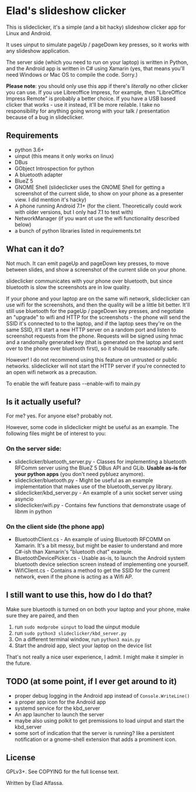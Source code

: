 Elad's slideshow clicker
========================

This is slideclicker, it's a simple (and a bit hacky) slideshow clicker app for Linux and Android.

It uses uinput to simulate pageUp / pageDown key presses, so it works with any slideshow application.

The server side (which you need to run on your laptop) is written in Python, and the Android app is
written in C# using Xamarin (yes, that means you'll need Windows or Mac OS to compile the code. Sorry.)

**Please note**: you should only use this app if there's *literally* no other clicker you can use. If you use Libreoffice Impress, for example,
then "LibreOffice Impress Remote" is probably a better choice. If you have a USB based clicker that works - use it instead, it'll be
more reilable. I take no responsibility for anything going wrong with your talk / presentation because of a bug in slideclicker.

Requirements
------------

 * python 3.6+
 * uinput (this means it only works on linux)
 * DBus
 * GObject Introspection for python
 * A bluetooth adapter
 * BlueZ 5
 * GNOME Shell (slideclicker uses the GNOME Shell for getting a screenshot of the current slide, to show on your phone as a presenter view. I did mention it's hacky)
 * A phone running Android 7.1+ (for the client. Theoretically could work with older versions, but I only had 7.1 to test with)
 * NetworkManager (if you want ot use the wifi functionality described below)
 * a bunch of python libraries listed in requirements.txt

What can it do?
---------------
Not much. It can emit pageUp and pageDown key presses, to move between slides, and show a screenshot of the current slide on your phone.

slideclicker communicates with your phone over bluetooth, but since bluetooth is slow the screenshots are in low quality.

If your phone and your laptop are on the same wifi network, slideclicker can use wifi for the screenshots, and then the quality
will be a little bit better. It'll still use bluetooth for the pageUp / pageDown key presses, and negotiate an "upgrade" to wifi and HTTP
for the screenshots - the phone will send the SSID it's connected to to the laptop, and if the laptop sees they're on the same SSID,
it'll start a new HTTP server on a random port and listen to screenshot requests from the phone. Requests will be signed using hmac
and a randomally generated key (that is generated on the laptop and sent over to the phone over bluetooth first), so it should be
reasonablly safe.

However! I do not recommend using this feature on untrusted or public networks. slideclicker will not start the HTTP server if you're
connected to an open wifi network as a precaution.

To enable the wifi feature pass --enable-wifi to main.py

Is it actually useful?
----------------------

For me? yes. For anyone else? probably not.

However, some code in slideclicker might be useful as an example. The following files might be of interest to you:

### On the server side:
 * slideclicker/bluetooth_server.py - Classes for implementing a bluetooth RFComm server using the BlueZ 5 DBus API and GLib.
 **Usable as-is for your python apps** (you don't need pybluez anymore).
 * slideclicker/bluetooth.py - Might be useful as an example implementation that makes use of the bluetooth_server.py library.
 * slideclicker/kbd_server.py - An example of a unix socket server using asyncio
 * slideclicker/wifi.py - Contains few functions that demonstrate usage of libnm in python

### On the client side (the phone app)
 * BluetoothClient.cs - An example of using Bluetooth RFCOMM on Xamarin. It's a bit messy, but might be easier to understand and more C#-ish than Xamarin's "bluetooth chat" example.
 * BluetoothDevicePicker.cs - Usable as-is, to launch the Android system bluetooth device selection screen instead of implementing one yourself.
 * WifiClient.cs - Contains a method to get the SSID for the current network, even if the phone is acting as a Wifi AP.

I still want to use this, how do I do that?
-------------------------------------------
Make sure bluetooth is turned on on both your laptop and your phone, make sure they are paired, and then

1. run `sudo modprobe uinput` to load the uinput module
2. run `sudo python3 slideclicker/kbd_server.py`
3. On a different terminal window, run `python3 main.py`
4. Start the android app, slect your laptop on the device list

That's not really a nice user experience, I admit. I might make it simpler in the future.

TODO (at some point, if I ever get around to it)
------------------------------------------------
* proper debug logging in the Android app instead of `Console.WriteLine()`
* a proper app icon for the Android app
* systemd service for the kbd_server
* An app launcher to launch the server
* maybe also using polkit to get premissions to load uinput and start the kbd_server
* some sort of indication that the server is running? like a persistent notification or a gnome-shell extension that adds a prominent icon.

License
-------
GPLv3+. See COPYING for the full license text.

Written by Elad Alfassa.
